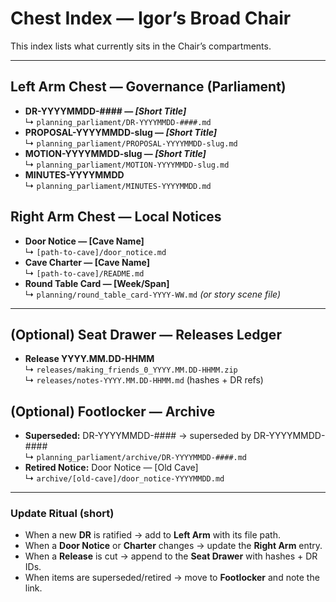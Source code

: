 # Chest Index — Igor’s Broad Chair

This index lists what currently sits in the Chair’s compartments.

---

## Left Arm Chest — Governance (Parliament)
- **DR-YYYYMMDD-#### — _[Short Title]_**  
  ↳ `planning_parliament/DR-YYYYMMDD-####.md`
- **PROPOSAL-YYYYMMDD-slug — _[Short Title]_**  
  ↳ `planning_parliament/PROPOSAL-YYYYMMDD-slug.md`
- **MOTION-YYYYMMDD-slug — _[Short Title]_**  
  ↳ `planning_parliament/MOTION-YYYYMMDD-slug.md`
- **MINUTES-YYYYMMDD**  
  ↳ `planning_parliament/MINUTES-YYYYMMDD.md`

## Right Arm Chest — Local Notices
- **Door Notice — [Cave Name]**  
  ↳ `[path-to-cave]/door_notice.md`
- **Cave Charter — [Cave Name]**  
  ↳ `[path-to-cave]/README.md`
- **Round Table Card — [Week/Span]**  
  ↳ `planning/round_table_card-YYYY-WW.md` *(or story scene file)*

---

## (Optional) Seat Drawer — Releases Ledger
- **Release YYYY.MM.DD-HHMM**  
  ↳ `releases/making_friends_0_YYYY.MM.DD-HHMM.zip`  
  ↳ `releases/notes-YYYY.MM.DD-HHMM.md` (hashes + DR refs)

## (Optional) Footlocker — Archive
- **Superseded:** DR-YYYYMMDD-#### → superseded by DR-YYYYMMDD-####  
  ↳ `planning_parliament/archive/DR-YYYYMMDD-####.md`
- **Retired Notice:** Door Notice — [Old Cave]  
  ↳ `archive/[old-cave]/door_notice-YYYYMMDD.md`

---

### Update Ritual (short)
- When a new **DR** is ratified → add to **Left Arm** with its file path.
- When a **Door Notice** or **Charter** changes → update the **Right Arm** entry.
- When a **Release** is cut → append to the **Seat Drawer** with hashes + DR IDs.
- When items are superseded/retired → move to **Footlocker** and note the link.
